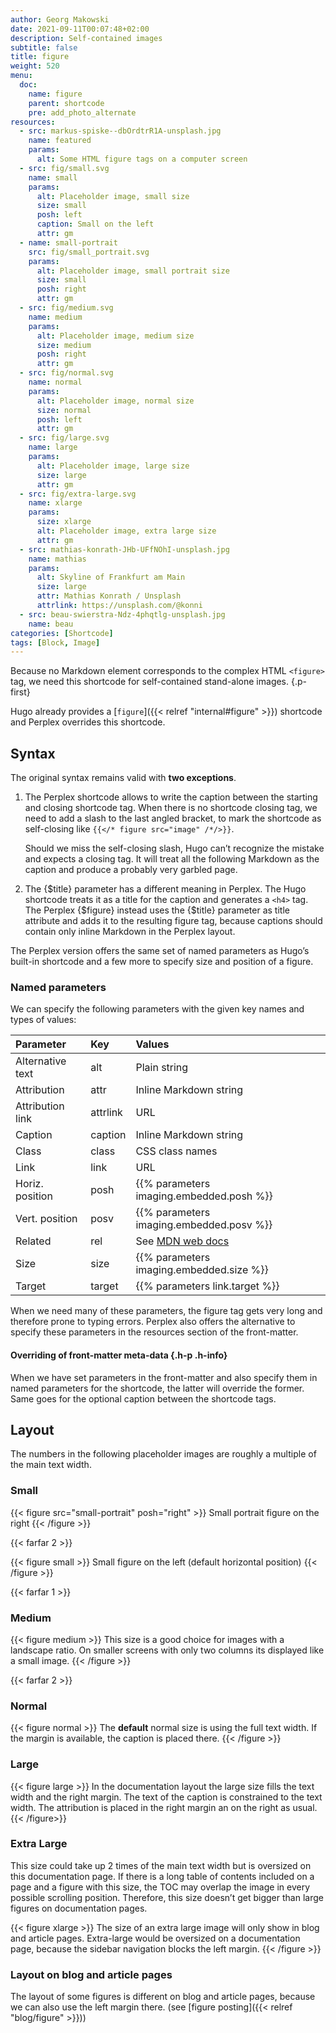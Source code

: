 ```yaml
---
author: Georg Makowski
date: 2021-09-11T00:07:48+02:00
description: Self-contained images
subtitle: false
title: figure
weight: 520
menu:
  doc:
    name: figure
    parent: shortcode
    pre: add_photo_alternate
resources:
  - src: markus-spiske--dbOrdtrR1A-unsplash.jpg
    name: featured
    params:
      alt: Some HTML figure tags on a computer screen
  - src: fig/small.svg
    name: small
    params:
      alt: Placeholder image, small size
      size: small 
      posh: left
      caption: Small on the left
      attr: gm
  - name: small-portrait
    src: fig/small_portrait.svg
    params:
      alt: Placeholder image, small portrait size
      size: small
      posh: right
      attr: gm
  - src: fig/medium.svg
    name: medium
    params:
      alt: Placeholder image, medium size
      size: medium 
      posh: right
      attr: gm
  - src: fig/normal.svg
    name: normal
    params:
      alt: Placeholder image, normal size
      size: normal
      posh: left
      attr: gm
  - src: fig/large.svg
    name: large
    params:
      alt: Placeholder image, large size
      size: large
      attr: gm
  - src: fig/extra-large.svg
    name: xlarge
    params:
      size: xlarge
      alt: Placeholder image, extra large size
      attr: gm
  - src: mathias-konrath-JHb-UFfNOhI-unsplash.jpg
    name: mathias
    params:
      alt: Skyline of Frankfurt am Main
      size: large
      attr: Mathias Konrath / Unsplash
      attrlink: https://unsplash.com/@konni
  - src: beau-swierstra-Ndz-4phqtlg-unsplash.jpg
    name: beau
categories: [Shortcode]
tags: [Block, Image]
---
```


Because no Markdown element corresponds to the complex HTML `<figure>` tag, we need this shortcode for self-contained stand-alone images.
{.p-first} <!--more-->

Hugo already provides a [`figure`]({{< relref "internal#figure" >}}) shortcode and Perplex overrides this shortcode.

## Syntax

The original syntax remains valid with **two exceptions**.

1. The Perplex shortcode allows to write the caption between the starting and closing shortcode tag. When there is no shortcode closing tag, we need to add a slash to the last angled bracket, to mark the shortcode as self-closing like `{{</* figure src="image" /*/>}}`.

    Should we miss the self-closing slash, Hugo can’t recognize the mistake and expects a closing tag. It will treat all the following Markdown as the caption and produce a probably very garbled page.

2. The {$title} parameter has a different meaning in Perplex. The Hugo shortcode treats it as a title for the caption and generates a `<h4>` tag. The Perplex {$figure} instead uses the {$title} parameter as title attribute and adds it to the resulting figure tag, because captions should contain only inline Markdown in the Perplex layout.  

The Perplex version offers the same set of named parameters as Hugo’s built-in shortcode and a few more to specify size and position of a figure.

### Named parameters

We can specify the following parameters with the given key names and types of values:

| Parameter | Key | Values |
|:---------|:----------|:---------|
| Alternative text | alt | Plain string |
| Attribution | attr | Inline Markdown string |
| Attribution link | attrlink | URL |
| Caption | caption | Inline Markdown string |
| Class | class | CSS class names |
| Link | link | URL |
| Horiz. position | posh | {{% parameters imaging.embedded.posh %}} |
| Vert. position | posv | {{% parameters imaging.embedded.posv %}} |
| Related | rel | See [MDN web docs](https://developer.mozilla.org/en-US/docs/Web/HTML/Link_types) |
| Size | size | {{% parameters imaging.embedded.size %}} |
| Target | target | {{% parameters link.target %}} |

When we need many of these parameters, the figure tag gets very long and therefore prone to typing errors. Perplex also offers the alternative to specify these parameters in the resources section of the front-matter.

#### Overriding of front-matter meta-data {.h-p .h-info}

When we have set parameters in the front-matter and also specify them in named parameters for the shortcode, the latter will override the former. Same goes for the optional caption between the shortcode tags.

## Layout

The numbers in the following placeholder images are roughly a multiple of the main text width.

### Small

{{< figure src="small-portrait" posh="right" >}}
Small portrait figure on the right
{{< /figure >}}

{{< farfar 2 >}}

{{< figure small >}}
Small figure on the left (default horizontal position)
{{< /figure >}}

{{< farfar 1 >}}

### Medium

{{< figure medium >}}
This size is a good choice for images with a landscape ratio. On smaller screens with only two columns its displayed like a small image.
{{< /figure >}}

{{< farfar 2 >}}

### Normal

{{< figure normal >}}
The **default** normal size is using the full text width. If the margin is available, the caption is placed there.
{{< /figure >}}

### Large

{{< figure large >}}
In the documentation layout the large size fills the text width and the right margin. The text of the caption is constrained to the text width. The attribution is placed in the right margin an on the right as usual.
{{< /figure>}}

### Extra Large

This size could take up 2 times of the main text width but is oversized on this documentation page. If there is a long table of contents included on a page and a figure with this size, the TOC may overlap the image in every possible scrolling position. Therefore, this size doesn’t get bigger than large figures on documentation pages.

{{< figure xlarge >}}
The size of an extra large image will only show in blog and article pages. Extra-large would be oversized on a documentation page, because the sidebar navigation blocks the left margin.
{{< /figure >}}

### Layout on blog and article pages

The layout of some figures is different on blog and article pages, because we can also use the left margin there. (see [figure posting]({{< relref "blog/figure" >}}))  
